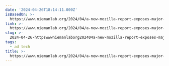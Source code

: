 ```yaml
---
date: '2024-04-26T18:14:11.000Z'
isBasedOn: >-
  https://www.niemanlab.org/2024/04/a-new-mozilla-report-exposes-major-flaws-in-social-media-ad-libraries/
link: >-
  https://www.niemanlab.org/2024/04/a-new-mozilla-report-exposes-major-flaws-in-social-media-ad-libraries/
slug: >-
  2024-04-26-httpswwwniemanlaborg202404a-new-mozilla-report-exposes-major-flaws-in-social-media-ad-libraries
tags:
  - ad tech
title: >-
  https://www.niemanlab.org/2024/04/a-new-mozilla-report-exposes-major-flaws-in-social-media-ad-libraries/
---
```


